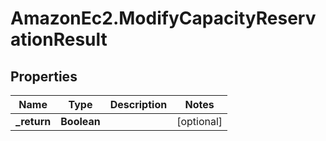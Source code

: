 # AmazonEc2.ModifyCapacityReservationResult

## Properties

Name | Type | Description | Notes
------------ | ------------- | ------------- | -------------
**_return** | **Boolean** |  | [optional] 


